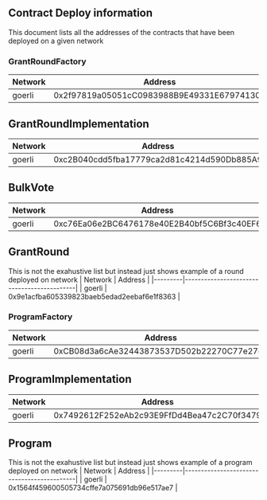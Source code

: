 ## Contract Deploy information

This document lists all the addresses of the contracts that have been deployed on a given network

### GrantRoundFactory

| Network | Address                                    |
|---------|--------------------------------------------|
| goerli  | 0x2f97819a05051cC0983988B9E49331E679741309 |


## GrantRoundImplementation

| Network | Address                                    |
|---------|--------------------------------------------|
| goerli  | 0xc2B040cdd5fba17779ca2d81c4214d590Db885A9 |


## BulkVote

| Network | Address                                    |
|---------|--------------------------------------------|
| goerli  | 0xc76Ea06e2BC6476178e40E2B40bf5C6Bf3c40EF6 |


## GrantRound

This is not the exahustive list but instead just shows example of a round deployed on network
| Network | Address                                    |
|---------|--------------------------------------------|
| goerli  | 0x9e1acfba605339823baeb5edad2eebaf6e1f8363 |



### ProgramFactory

| Network | Address                                    |
|---------|--------------------------------------------|
| goerli  | 0xCB08d3a6cAe32443873537D502b22270C77e27e1 |


## ProgramImplementation

| Network | Address                                    |
|---------|--------------------------------------------|
| goerli  | 0x7492612F252eAb2c93E9FfDd4Bea47c2C70f3479 |


## Program

This is not the exahustive list but instead just shows example of a program deployed on network
| Network | Address                                    |
|---------|--------------------------------------------|
| goerli  | 0x1564f459600505734cffe7a075691db96e517ae7 |
